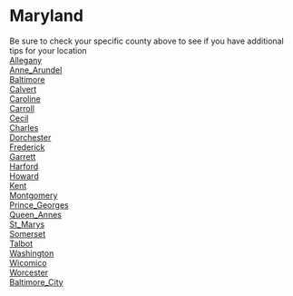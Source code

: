 # Maryland
Be sure to check your specific county above to see if you have additional tips for your location\
[Allegany](Allegany.md)\
[Anne_Arundel](Anne_Arundel.md)\
[Baltimore](Baltimore.md)\
[Calvert](Calvert.md)\
[Caroline](Caroline.md)\
[Carroll](Carroll.md)\
[Cecil](Cecil.md)\
[Charles](Charles.md)\
[Dorchester](Dorchester.md)\
[Frederick](Frederick.md)\
[Garrett](Garrett.md)\
[Harford](Harford.md)\
[Howard](Howard.md)\
[Kent](Kent.md)\
[Montgomery](Montgomery.md)\
[Prince_Georges](Prince_Georges.md)\
[Queen_Annes](Queen_Annes.md)\
[St_Marys](St_Marys.md)\
[Somerset](Somerset.md)\
[Talbot](Talbot.md)\
[Washington](Washington.md)\
[Wicomico](Wicomico.md)\
[Worcester](Worcester.md)\
[Baltimore_City](Baltimore_City.md)